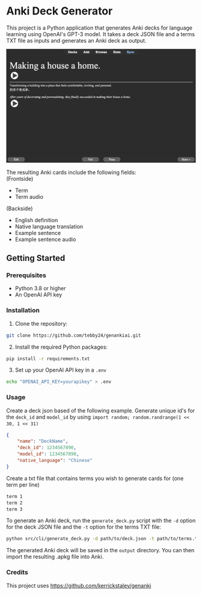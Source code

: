 # Anki Deck Generator

This project is a Python application that generates Anki decks for language learning using OpenAI's GPT-3 model.
It takes a deck JSON file and a terms TXT file as inputs and generates an Anki deck as output.

![anki card example](images/card_example.png)

The resulting Anki cards include the following fields:\
(Frontside)

-   Term
-   Term audio

(Backside)

-   English definition
-   Native language translation
-   Example sentence
-   Example sentence audio

## Getting Started

### Prerequisites

-   Python 3.8 or higher
-   An OpenAI API key

### Installation

1. Clone the repository:

```sh
git clone https://github.com/tebby24/genankiai.git
```

2. Install the required Python packages:

```sh
pip install -r requirements.txt
```

3. Set up your OpenAI API key in a `.env`

```sh
echo "OPENAI_API_KEY=yourapikey" > .env
```

### Usage

Create a deck json based of the following example. Generate unique id's for the `deck_id` and `model_id` by using `import random; random.randrange(1 << 30, 1 << 31)`

```json
{
    "name": "DeckName",
    "deck_id": 1234567890,
    "model_id": 1234567890,
    "native_language": "Chinese"
}
```

Create a txt file that contains terms you wish to generate cards for (one term per line)

```txt
term 1
term 2
term 3
```

To generate an Anki deck, run the `generate_deck.py` script with the `-d` option for the deck JSON file and the `-t` option for the terms TXT file:

```sh
python src/cli/generate_deck.py -d path/to/deck.json -t path/to/terms.txt
```

The generated Anki deck will be saved in the `output` directory. You can then import the resulting .apkg file into Anki.

### Credits

This project uses https://github.com/kerrickstaley/genanki
